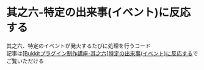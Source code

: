 # 其之六-特定の出来事(イベント)に反応する
其之六、特定のイベントが発火するたびに処理を行うコード  
記事は[[Bukkitプラグイン制作講座-其之六]特定の出来事(イベント)に反応する](https://jyn.jp/bukkit-plugin-development-6/)でご覧いただける
